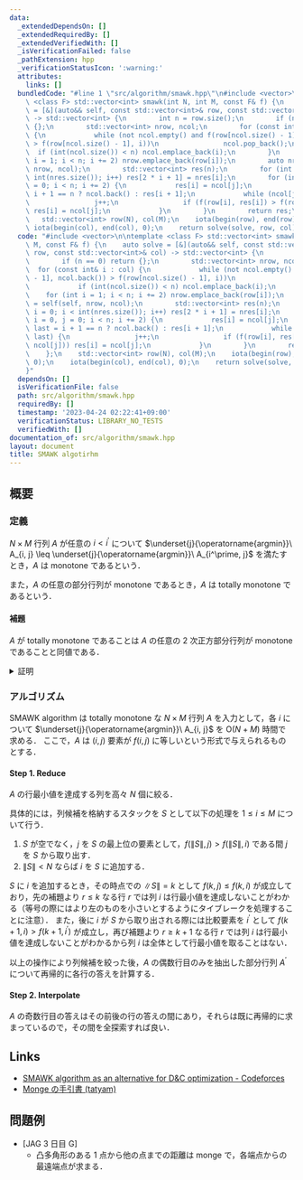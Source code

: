 ```yaml
---
data:
  _extendedDependsOn: []
  _extendedRequiredBy: []
  _extendedVerifiedWith: []
  _isVerificationFailed: false
  _pathExtension: hpp
  _verificationStatusIcon: ':warning:'
  attributes:
    links: []
  bundledCode: "#line 1 \"src/algorithm/smawk.hpp\"\n#include <vector>\n\ntemplate\
    \ <class F> std::vector<int> smawk(int N, int M, const F& f) {\n    auto solve\
    \ = [&](auto&& self, const std::vector<int>& row, const std::vector<int>& col)\
    \ -> std::vector<int> {\n        int n = row.size();\n        if (n == 0) return\
    \ {};\n        std::vector<int> nrow, ncol;\n        for (const int& i : col)\
    \ {\n            while (not ncol.empty() and f(row[ncol.size() - 1], ncol.back())\
    \ > f(row[ncol.size() - 1], i))\n                ncol.pop_back();\n          \
    \  if (int(ncol.size()) < n) ncol.emplace_back(i);\n        }\n        for (int\
    \ i = 1; i < n; i += 2) nrow.emplace_back(row[i]);\n        auto nres = self(self,\
    \ nrow, ncol);\n        std::vector<int> res(n);\n        for (int i = 0; i <\
    \ int(nres.size()); i++) res[2 * i + 1] = nres[i];\n        for (int i = 0, j\
    \ = 0; i < n; i += 2) {\n            res[i] = ncol[j];\n            int last =\
    \ i + 1 == n ? ncol.back() : res[i + 1];\n            while (ncol[j] < last) {\n\
    \                j++;\n                if (f(row[i], res[i]) > f(row[i], ncol[j]))\
    \ res[i] = ncol[j];\n            }\n        }\n        return res;\n    };\n \
    \   std::vector<int> row(N), col(M);\n    iota(begin(row), end(row), 0);\n   \
    \ iota(begin(col), end(col), 0);\n    return solve(solve, row, col);\n}\n"
  code: "#include <vector>\n\ntemplate <class F> std::vector<int> smawk(int N, int\
    \ M, const F& f) {\n    auto solve = [&](auto&& self, const std::vector<int>&\
    \ row, const std::vector<int>& col) -> std::vector<int> {\n        int n = row.size();\n\
    \        if (n == 0) return {};\n        std::vector<int> nrow, ncol;\n      \
    \  for (const int& i : col) {\n            while (not ncol.empty() and f(row[ncol.size()\
    \ - 1], ncol.back()) > f(row[ncol.size() - 1], i))\n                ncol.pop_back();\n\
    \            if (int(ncol.size()) < n) ncol.emplace_back(i);\n        }\n    \
    \    for (int i = 1; i < n; i += 2) nrow.emplace_back(row[i]);\n        auto nres\
    \ = self(self, nrow, ncol);\n        std::vector<int> res(n);\n        for (int\
    \ i = 0; i < int(nres.size()); i++) res[2 * i + 1] = nres[i];\n        for (int\
    \ i = 0, j = 0; i < n; i += 2) {\n            res[i] = ncol[j];\n            int\
    \ last = i + 1 == n ? ncol.back() : res[i + 1];\n            while (ncol[j] <\
    \ last) {\n                j++;\n                if (f(row[i], res[i]) > f(row[i],\
    \ ncol[j])) res[i] = ncol[j];\n            }\n        }\n        return res;\n\
    \    };\n    std::vector<int> row(N), col(M);\n    iota(begin(row), end(row),\
    \ 0);\n    iota(begin(col), end(col), 0);\n    return solve(solve, row, col);\n\
    }"
  dependsOn: []
  isVerificationFile: false
  path: src/algorithm/smawk.hpp
  requiredBy: []
  timestamp: '2023-04-24 02:22:41+09:00'
  verificationStatus: LIBRARY_NO_TESTS
  verifiedWith: []
documentation_of: src/algorithm/smawk.hpp
layout: document
title: SMAWK algotirhm
---
```


## 概要

### 定義

$N \times M$ 行列 $A$ が任意の $i < i^\prime$ について $\underset{j}{\operatorname{argmin}}\ A_{i, j} \leq \underset{j}{\operatorname{argmin}}\ A_{i^\prime, j}$ を満たすとき，$A$ は monotone であるという．

また，$A$ の任意の部分行列が monotone であるとき，$A$ は totally monotone であるという．

#### 補題

$A$ が totally monotone であることは $A$ の任意の $2$ 次正方部分行列が monotone であることと同値である．

<details>
<summary>証明</summary>
<div>

部分行列において行を削除することは totally monotone の条件を緩和するから考えなくて良い．

$\implies$ は明らかであるから $\impliedby$ を示す．
$A$ が totally monotone でない，すなわち $A$ が monotone でない部分行列 $B$ を有するとする．
$B$ の行及び列の添字はもとの行列 $A$ に準拠するとして，$\underset{j}{\operatorname{argmin}}\ B_{i, j} > \underset{j}{\operatorname{argmin}}\ B_{i^\prime, j}$ を満たす $i < i^\prime$ が存在し，$k = \underset{j}{\operatorname{argmin}}\ B_{i, j}, k^\prime = \underset{j}{\operatorname{argmin}}\ B_{i^\prime, j}$ とする．
ここで，$A$ から行 $i, i^\prime$ 及び列 $k, k^\prime$ のみを抽出した $2$ 次正方部分行列は monotone ではない．
よって，$A$ の任意の $2$ 次正方部分行列が monotone であるならば $A$ は totally monotone である．

$\blacksquare$

</div>
</details>


### アルゴリズム

SMAWK algorithm は totally monotone な $N \times M$ 行列 $A$ を入力として，各 $i$ について $\underset{j}{\operatorname{argmin}}\ A_{i, j}$ を $\mathrm{O}(N + M)$ 時間で求める．
ここで，$A$ は $(i, j)$ 要素が $f(i, j)$ に等しいという形式で与えられるものとする．

#### Step 1. Reduce

$A$ の行最小値を達成する列を高々 $N$ 個に絞る．

具体的には，列候補を格納するスタックを $S$ として以下の処理を $1 \leq i \leq M$ について行う．
1. $S$ が空でなく，$j$ を $S$ の最上位の要素として，$f(\|S\|, j) > f(\|S\|, i)$ である間 $j$ を $S$ から取り出す．
2. $\|S\| < N$ ならば $i$ を $S$ に追加する．

$S$ に $i$ を追加するとき，その時点での $\|S\| = k$ として $f(k, j) \leq f(k, i)$ が成立しており，先の補題より $r \leq k$ なる行 $r$ では列 $i$ は行最小値を達成しないことがわかる（等号の際にはより左のものを小さいとするようにタイブレークを処理することに注意）．
また，後に $i$ が $S$ から取り出される際には比較要素を $i^\prime$ として $f(k + 1, i) > f(k + 1, i^\prime)$ が成立し，再び補題より $r \geq k + 1$ なる行 $r$ では列 $i$ は行最小値を達成しないことがわかるから列 $i$ は全体として行最小値を取ることはない．

以上の操作により列候補を絞った後，$A$ の偶数行目のみを抽出した部分行列 $A^\prime$ について再帰的に各行の答えを計算する．

#### Step 2. Interpolate

$A$ の奇数行目の答えはその前後の行の答えの間にあり，それらは既に再帰的に求まっているので，その間を全探索すれば良い．

## Links
- [SMAWK algorithm as an alternative for D&C optimization - Codeforces](https://codeforces.com/blog/entry/110844)
- [Monge の手引書 (tatyam)](https://speakerdeck.com/tatyam_prime/monge-noshou-yin-shu)

## 問題例
- [JAG 3 日目 G]
  - 凸多角形のある 1 点から他の点までの距離は monge で，各端点からの最遠端点が求まる．